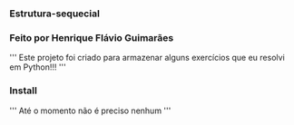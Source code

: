 ### Estrutura-sequecial
### Feito por Henrique Flávio Guimarães

'''
Este projeto foi criado para armazenar alguns exercícios que eu resolvi em Python!!! 
'''

### Install
'''
Até o momento não é preciso nenhum
'''
